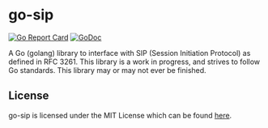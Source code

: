 # go-sip
[![Go Report Card](https://goreportcard.com/badge/github.com/sumeet559/go-sip)](https://goreportcard.com/report/github.com/sumeet559/go-sip)
[![GoDoc](https://godoc.org/github.com/sumeet559/go-sip?status.svg)](https://godoc.org/github.com/sumeet559/go-sip)

A Go (golang) library to interface with SIP (Session Initiation Protocol) as defined in RFC 3261. This library is a work in progress, and strives to follow Go standards. This library may or may not ever be finished.

## License
go-sip is licensed under the MIT License which can be found [here](/LICENSE).
